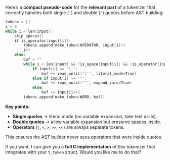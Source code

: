 Here’s a **compact pseudo-code** for the **relevant part** of a tokenizer that correctly handles both single (`'`) and double (`"`) quotes before AST building:

```c
tokens = []
i = 0
while i < len(input):
    skip_spaces()
    if is_operator(input[i]):
        tokens.append(make_token(OPERATOR, input[i]))
        i++
    else:
        buf = ""
        while i < len(input) && !is_space(input[i]) && !is_operator(input[i]):
            if input[i] == '\'':
                buf += read_until('\'', literal_mode=True)
            else if input[i] == '"':
                buf += read_until('"', expand_vars=True)
            else:
                buf += input[i++]
        tokens.append(make_token(WORD, buf))
```

**Key points:**

- **Single quotes** → literal mode (no variable expansion, take text as-is).
- **Double quotes** → allow variable expansion but preserve spaces inside.
- **Operators** (`|`, `<`, `>`, `>>`, `<<`) are always separate tokens.

This ensures the AST builder never sees operators that were inside quotes.

If you want, I can give you a **full C implementation** of this tokenizer that integrates with your `t_token` struct. Would you like me to do that?
